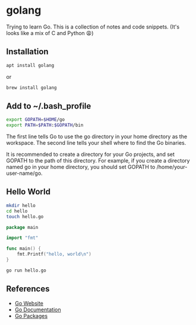 # golang

Trying to learn Go. This is a collection of notes and code snippets. (It's looks like a mix of C and Python :weary:)

## Installation

```bash
apt install golang
```

or

```bash
brew install golang
```

## Add to ~/.bash_profile

```bash
export GOPATH=$HOME/go
export PATH=$PATH:$GOPATH/bin
```

The first line tells Go to use the go directory in your home directory as the workspace. The second line tells your shell where to find the Go binaries.

It is recommended to create a directory for your Go projects, and set GOPATH to the path of this directory. For example, if you create a directory named go in your home directory, you should set GOPATH to /home/your-user-name/go.

## Hello World

```bash
mkdir hello
cd hello
touch hello.go
```

```go
package main

import "fmt"

func main() {
    fmt.Printf("hello, world\n")
}
```

```bash
go run hello.go
```

## References

- [Go Website](https://golang.org/)
- [Go Documentation](https://golang.org/doc/)
- [Go Packages](https://golang.org/pkg/)
